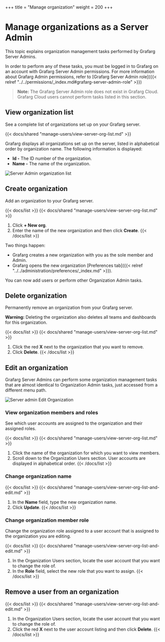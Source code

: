 +++
title = "Manage organization"
weight = 200
+++

# Manage organizations as a Server Admin

This topic explains organization management tasks performed by Grafarg Server Admins.

In order to perform any of these tasks, you must be logged in to Grafarg on an account with Grafarg Server Admin permissions. For more information about Grafarg Admin permissions, refer to [Grafarg Server Admin role]({{< relref "../../permissions/_index.md#grafarg-server-admin-role" >}})

> **Note:** The Grafarg Server Admin role does not exist in Grafarg Cloud. Grafarg Cloud users cannot perform tasks listed in this section.

## View organization list

See a complete list of organizations set up on your Grafarg server.

{{< docs/shared "manage-users/view-server-org-list.md" >}}

Grafarg displays all organizations set up on the server, listed in alphabetical order by organization name. The following information is displayed:
- **Id -** The ID number of the organization.
- **Name -** The name of the organization.

![Server Admin organization list](/static/img/docs/manage-users/server-org-list-7-3.png)

## Create organization

Add an organization to your Grafarg server.

{{< docs/list >}}
{{< docs/shared "manage-users/view-server-org-list.md" >}}
1. Click **+ New org**.
1. Enter the name of the new organization and then click **Create**.
{{< /docs/list >}}

Two things happen:
- Grafarg creates a new organization with you as the sole member and Admin.
- Grafarg opens the new organization [Preferences tab]({{< relref "../../administration/preferences/_index.md" >}}).

You can now add users or perform other Organization Admin tasks.

## Delete organization

Permanently remove an organization from your Grafarg server.

**Warning:** Deleting the organization also deletes all teams and dashboards for this organization.

{{< docs/list >}}
{{< docs/shared "manage-users/view-server-org-list.md" >}}
1. Click the red **X** next to the organization that you want to remove.
1. Click **Delete**.
{{< /docs/list >}}

## Edit an organization

Grafarg Server Admins can perform some organization management tasks that are almost identical to Organization Admin tasks, just accessed from a different menu path.

![Server admin Edit Organization](/static/img/docs/manage-users/server-admin-edit-org-7-3.png)

### View organization members and roles

See which user accounts are assigned to the organization and their assigned roles.

{{< docs/list >}}
{{< docs/shared "manage-users/view-server-org-list.md" >}}
1. Click the name of the organization for which you want to view members.
1. Scroll down to the Organization Users section. User accounts are displayed in alphabetical order.
{{< /docs/list >}}

### Change organization name

{{< docs/list >}}
{{< docs/shared "manage-users/view-server-org-list-and-edit.md" >}}
1. In the **Name** field, type the new organization name.
1. Click **Update**.
{{< /docs/list >}}

### Change organization member role

Change the organization role assigned to a user account that is assigned to the organization you are editing.

{{< docs/list >}}
{{< docs/shared "manage-users/view-server-org-list-and-edit.md" >}}
1. In the Organization Users section, locate the user account that you want to change the role of.
1. In the **Role** field, select the new role that you want to assign.
{{< /docs/list >}}

## Remove a user from an organization

{{< docs/list >}}
{{< docs/shared "manage-users/view-server-org-list-and-edit.md" >}}
1. In the Organization Users section, locate the user account that you want to change the role of.
1. Click the red **X** next to the user account listing and then click **Delete**.
{{< /docs/list >}}
